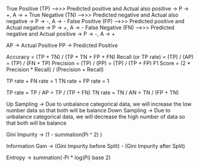 True Positive  (TP) -->>> Predicted positive and Actual also positive  -> P -> +, A -> +
True Negative  (TN) -->>> Predicted negative and Actual also negative  -> P -> -, A -> -
False Positive (FP) -->>> Predicted positive and Actual negative       -> P -> +, A -> -
False Negative (FN) -->>> Predicted negative and Actual positive       -> P -> -, A -> +

AP -> Actual Positive
PP -> Predicted Positive

Accuracy = (TP + TN) / (TP + TN + FP + FN)
Recall (or TP rate) = (TP) / (AP) = (TP) / (FN + TP)
Precision = (TP) / (PP) = (TP) / (TP + FP)
F1 Score = (2 * Precision * Recall) / (Precision + Recall)

TP rate + FN rate = 1
TN rate + FP rate = 1

TP rate = TP / AP = TP / (TP + FN)
TN rate = TN / AN = TN / (FP + TN) 


Up Sampling -> Due to unbalance categorical data, we will increase the low number data so that both will be balance
Down Sampling -> Due to unbalance categorical data, we will decrease the high number of data so that both will be balance

Gini Impurity -> (1 - summation(Pi ^ 2) )

Information Gain -> (Gini Impurity before Split) - (Gini Impurity after Split) 

Entropy -> summation(-Pi * log(Pi) base 2)